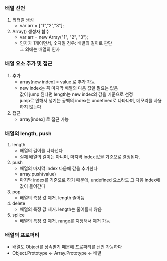 ### 배열 선언
1. 리터럴 생성
   - var arr = ["1","2","3"];
2. Array() 생성자 함수
   - var arr = new Array("1", "2", "3");
   - 인자가 1개이면서, 숫자일 경우: 배열의 길이로 판단<br>그 외에는 배열의 인자

### 배열 요소 추가 및 접근
1. 추가
   - array[new index] = value 로 추가 가능
   - new index는 꼭 마지막 배열의 다음 값일 필요는 없음<br>
   값이 jump 된다면 length는 new index의 값을 기준으로 선정<br>
   jump로 인해서 생기는 공백의 index는 undefined로 나타나며, 메모리를 사용하지 않는다
2. 접근
   - array[index] 로 접근 가능

### 배열의 length, push
1. length
   - 배열의 길이를 나타낸다
   - 실제 배열의 길이는 아니며, 마지막 index 값을 기준으로 결정된다.
2. push
   - 배열의 마지막 index 다음에 값을 추가한다
   - array.push(value)
   - 마지막 index를 기준으로 하기 때문에, undefined 요소라도 그 다음 index에 값이 들어간다
3. pop
   - 배열의 측정 값 제거. length 줄어듬
4. delete
   - 배열의 특정 값 제거. length는 줄어들지 않음
3. splice
   - 배열의 특정 값 제거. range를 지정해서 제거 가능

### 배열의 프로퍼티
- 배열도 Object를 상속받기 때문에 프로퍼티를 선언 가능하다
- Object.Prototype <- Array.Prototype <- 배열

